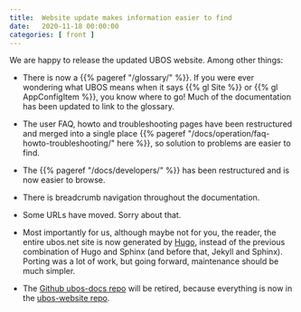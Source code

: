 ```yaml
---
title:  Website update makes information easier to find
date:   2020-11-18 00:00:00
categories: [ front ]
---
```


We are happy to release the updated UBOS website. Among other things:

* There is now a {{% pageref "/glossary/" %}}. If you were ever
  wondering what UBOS means when it says {{% gl Site %}} or
  {{% gl AppConfigItem %}}, you know where to go! Much of the
  documentation has been updated to link to the glossary.

* The user FAQ, howto and troubleshooting pages have been restructured and
  merged into a single place {{% pageref "/docs/operation/faq-howto-troubleshooting/" here %}},
  so solution to problems are easier to find.

* The {{% pageref "/docs/developers/" %}} has been restructured and
  is now easier to browse.

* There is breadcrumb navigation throughout the documentation.

* Some URLs have moved. Sorry about that.

* Most importantly for us, although maybe not for you, the reader,
  the entire ubos.net site is now generated by [Hugo](https://gohugo.io/),
  instead of the previous combination of Hugo and Sphinx (and before
  that, Jekyll and Sphinx). Porting was a lot of work, but going
  forward, maintenance should be much simpler.

* The [Github ubos-docs repo](https://github.com/uboslinux/ubos-docs/)
  will be retired, because everything is now in the
  [ubos-website repo](https://github.com/uboslinux/ubos-website/).
